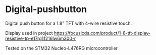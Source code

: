 # Digital-pushbutton
Digital push button for a 1.8" TFT with 4-wire resistive touch.

Display used in project
https://focuslcds.com/product/1-8-tft-display-resistive-tp-e17rg11216lw6m300-r

Tested on the STM32 Nucleo-L476RG microcontroller
